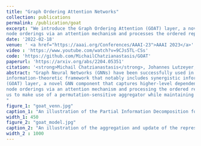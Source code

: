 ```yaml
---
title: "Graph Ordering Attention Networks"
collection: publications
permalink: /publication/goat
excerpt: "We introduce the Graph Ordering Attention (GOAT) layer, a novel GNN component that learns local
node orderings via an attention mechanism and processes the ordered representations using a recurrent neural network aggregator. [Read More](https://michailchatzianastasis.github.io/publication/goat)"
date: '2022-02-18'
venue: ' <a href="https://aaai.org/Conferences/AAAI-23">AAAI 2023</a>'
video : 'https://www.youtube.com/watch?v=9CJs5TL-CSs'
code: 'https://github.com/MichailChatzianastasis/GOAT'
paperurl: 'https://arxiv.org/abs/2204.05351'
citation: '<strong>Michail Chatzianastasis</strong>, Johannes Lutzeyer, George Dasoulas, Michalis Vazirgiannis'
abstract: "Graph Neural Networks (GNNs) have been successfully used in many problems involving graph-structured data, achieving state-of-the-art performance. GNNs typically employ a message-passing scheme, in which every node aggregates information from its neighbors using a permutation invariant aggregation function. Standard wellexamined choices like mean or sum aggregation functions have limited capabilities, as they are not able to capture interactions among neighbors. In this work, we formalize these interactions using an
information-theoretic framework that notably includes synergistic information. Driven by this definition, we introduce the Graph Ordering Attention
(GOAT) layer, a novel GNN component that captures higher-level dependencies between nodes in a neighborhood. This is achieved by learning local
node orderings via an attention mechanism and processing the ordered representations using a recurrent neural network aggregator. This design allows
us to make use of a permutation-sensitive aggregator while maintaining the permutation-equivariance of the proposed GOAT layer. The GOAT model demonstrates its increased performance in modeling graph metrics that capture complex information, such as the betweenness centrality and the effective size of a node. In practical use-cases, its superior modeling capability is confirmed through its success in several real-world node classification benchmarks.
"
figure_1: "goat_venn.jpg"
caption_1: "An illustration of the Partial Information Decomposition for the case of one central node and two neighbors. The blue and the red circle represent the mutual information provided by the two neighbors about the central node. Each of these mutual information terms contains two atomic parts: $I(u:v_1)$ consists of the unique information in the $v_1$ neighbor $(U_{v_1}$, blue patch) and the information shared with $v_2$ neighbor ($R$, purple patch). Similarly, $I(u:v_2)$ consists of the unique information in $v_2$ neighbor ($U_{v_2}$, red patch) and again the shared information $R$.  The joint mutual information $I(u : v_1,v_2)$ is represented by the yellow box encompassing the inner two circles. $I(u : v_1,v_2)$ consists of four elements: the unique information in $v_1$ neighbor, the unique information in $v_2$ neighbor, the redundant information among the two neighbors and additionally the synergistic information, $I(u : v_1,v_2) = U_{v_1} + U_{v_2} + R + S $" 
width_1: 450
figure_2: "goat_model.jpg"
caption_2: "An illustration of the aggregation and update of the representation of node $v_i$ using a GOAT layer.<br> A self-attention mechanism is used in order to obtain a ranking between the nodes of the neighborhood and then the ordered neighborhood is given as input into a sequence model (LSTM) to produce the updated representation of node $v_i$."
width_2 : 1000
---
```

